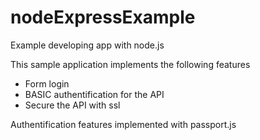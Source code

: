 # nodeExpressExample

Example developing app with node.js

This sample application implements the following features

* Form login
* BASIC authentification for the API
* Secure the API with ssl

Authentification features implemented with passport.js
